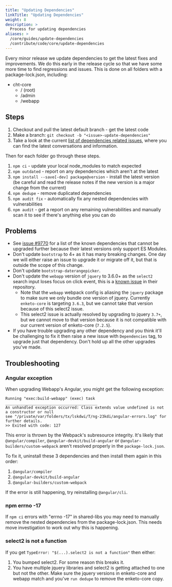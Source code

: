 ```yaml
---
title: "Updating Dependencies"
linkTitle: "Updating Dependencies"
weight: 8
description: >
  Process for updating dependencies
aliases: >
  /core/guides/update-dependencies
  /contribute/code/core/update-dependencies
---
```


Every minor release we update dependencies to get the latest fixes and improvements. We do this early in the release cycle so that we have some more time to find regressions and issues. This is done on all folders with a package-lock.json, including:

- cht-core
  - / (root)
  - /admin
  - /webapp

## Steps

1. Checkout and pull the latest default branch - get the latest code
2. Make a branch: `git checkout -b "<issue>-update-dependencies"`
3. Take a look at the current [list of dependencies related issues](https://github.com/medic/cht-core/issues?q=is%3Aopen+is%3Aissue+label%3ADependencies), where you can find the latest conversations and information. 

Then for each folder go through these steps.

1. `npm ci` - update your local node_modules to match expected
2. `npm outdated` - report on any dependencies which aren't at the latest
3. `npm install --save[-dev] package@version` - install the latest version (be careful and read the release notes if the new version is a major change from the current)
4. `npm dedupe` - remove duplicated dependencies
5. `npm audit fix` - automatically fix any nested dependencies with vulnerabilities
6. `npm audit` - get a report on any remaining vulnerabilities and manually scan it to see if there's anything else you can do

## Problems

- See [issue #9770](https://github.com/medic/cht-core/issues/9770) for a list of the known dependencies that cannot be upgraded further because their latest versions only support ES Modules.
- Don't update `bootstrap` to 4+ as it has many breaking changes. One day we will either raise an issue to upgrade it or migrate off it, but that is outside the scope of this change.
- Don't update `bootstrap-daterangepicker`.
- Don't update the `webapp` version of `jquery` to 3.6.0+ as the `select2` search input loses focus on click event, this is a [known issue](https://github.com/select2/select2/issues/5993) in their repository.
    - Note that the `webapp` webpack config is aliasing the `jquery` package to make sure we only bundle one version of jquery. Currently `enketo-core` is targeting `3.6.3`, but we cannot take that version because of this select2 issue.
    - This select2 issue is actually resolved by upgrading to jquery `3.7+`, but we cannot move to that version because it is not compatible with our current version of enketo-core (`7.2.5`).
- If you have trouble upgrading any other dependency and you think it'll be challenging to fix it then raise a new issue with `Dependencies` tag, to upgrade just that dependency. Don't hold up all the other upgrades you've made.

## Troubleshooting

### Angular exception

When upgrading Webapp's Angular, you might get the following exception:
```
Running "exec:build-webapp" (exec) task
________________________________________
An unhandled exception occurred: Class extends value undefined is not a constructor or null
see "/private/var/folders/tx/lskdwi/T/ng-23kdi/angular-errors.log" for further details.
>> Exited with code: 127
```
This error is thrown by the Webpack's subresource integrity. It's likely that `@angular/compiler`, `@angular-devkit/build-angular` or `@angular-builders/custom-webpack` aren't resolved properly in the `package-lock.json`.

To fix it, uninstall these 3 dependencies and then install them again in this order:
1. `@angular/compiler`
2. `@angular-devkit/build-angular`
3. `@angular-builders/custom-webpack`

If the error is still happening, try reinstalling `@angular/cli`.

### npm errno -17

If `npm ci` errors with "errno -17" in shared-libs you may need to manually remove the nested dependencies from the package-lock.json. This needs move investigation to work out why this is happening.

### select2 is not a function

If you get `TypeError: "$(...).select2 is not a function"` then either:
1. You bumped select2. For some reason this breaks it.
2. You have multiple jquery libraries and select2 is getting attached to one but not the other. Make sure the jquery versions in enketo-core and webapp match and you've `run dedupe` to remove the enketo-core copy.
